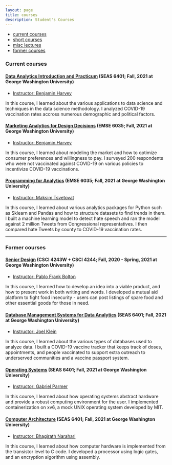 ```yaml
---
layout: page
title: courses
description: Student's Courses
---
```


<div class="navbar">
    <div class="navbar-inner">
        <ul class="nav">
            <li><a href="#current">current courses</a></li>
            <li><a href="#shortcourses">short courses</a></li>
            <li><a href="#misc">misc lectures</a></li>
            <li><a href="#old">former courses</a></li>
        </ul>
    </div>
</div>


### <a name="current"></a>Current courses

#### [Data Analytics Introduction and Practicum](http://bsharvey.github.io) (SEAS 6401; Fall, 2021 at George Washington University)

- [Instructor: Benjamin Harvey](http://bsharvey.github.io)

In this course, I learned about the various applications to data science and techniques in the data science methodology. I analyzed COVID-19 vaccination rates accross numerous demographic and political factors. 

#### [Marketing Analytics for Design Decisions](https://madd.seas.gwu.edu/2021-Fall/) (EMSE 6035; Fall, 2021 at George Washington University)

- [Instructor: Benjamin Harvey](http://bsharvey.github.io)

In this course, I learned about modeling the market and how to optimize consumer preferences and willingness to pay. I surveyed 200 respondents who were not vaccinated against COVID-19 on various policies to incentivize COVID-19 vaccinations. 

#### [Programming for Analytics](https://www2.seas.gwu.edu/~bhagiweb/emse6574/) (EMSE 6035; Fall, 2021 at George Washington University)

- [Instructor: Maksim Tsvetovat](https://username.github.io/)

In this course, I learned about various analytics packages for Python such as Sklearn and Pandas and how to structure datasets to find trends in them. I built a machine learning model to detect hate speech and ran the model against 2 million Tweets from Congressional representatives. I then compared hate Tweets by county to COVID-19 vaccination rates. 

---

### <a name="old"></a>Former courses

#### [Senior Design](https://www2.seas.gwu.edu/~pfrank/classes/cs4243-44w/class-info.html) (CSCI 4243W + CSCI 4244; Fall, 2020 - Spring, 2021 at George Washington University)

- [Instructor: Pablo Frank Bolton](https://www.cs.seas.gwu.edu/pablo-frank-bolton)

In this course, I learned how to develop an idea into a viable product, and how to present work in both writing and words. I developed a mutual aid platform to fight food insecurity - users can post listings of spare food and other essential goods for those in need. 

#### [Database Management Systems for Data Analytics](http://bsharvey.github.io) (SEAS 6401; Fall, 2021 at George Washington University)

- [Instructor: Joel Klein](http://bsharvey.github.io)

In this course, I learned about the various types of databases used to analyze data. I built a COVID-19 vaccine tracker that keeps track of doses, appointments, and people vaccinated to support extra outreach to underserved communities and a vaccine passport system. 

#### [Operating Systems](http://bsharvey.github.io) (SEAS 6401; Fall, 2021 at George Washington University)

- [Instructor: Gabriel Parmer](http://bsharvey.github.io)

In this course, I learned about how operating systems abstract hardware and provide a robust computing environment for the user. I implemented containerization on xv6, a mock UNIX operating system developed by MIT. 

#### [Computer Architecture](http://bsharvey.github.io) (SEAS 6401; Fall, 2021 at George Washington University)

- [Instructor: Bhagirath Narahari](http://bsharvey.github.io)

In this course, I learned about how computer hardware is implemented from the transistor level to C code. I developed a processor using logic gates, and an encryption algorithm using assembly. 
